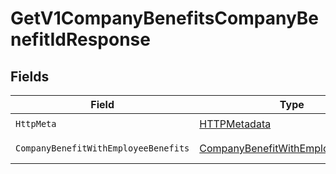 # GetV1CompanyBenefitsCompanyBenefitIdResponse


## Fields

| Field                                                                                               | Type                                                                                                | Required                                                                                            | Description                                                                                         |
| --------------------------------------------------------------------------------------------------- | --------------------------------------------------------------------------------------------------- | --------------------------------------------------------------------------------------------------- | --------------------------------------------------------------------------------------------------- |
| `HttpMeta`                                                                                          | [HTTPMetadata](../../Models/Components/HTTPMetadata.md)                                             | :heavy_check_mark:                                                                                  | N/A                                                                                                 |
| `CompanyBenefitWithEmployeeBenefits`                                                                | [CompanyBenefitWithEmployeeBenefits](../../Models/Components/CompanyBenefitWithEmployeeBenefits.md) | :heavy_minus_sign:                                                                                  | Example response                                                                                    |